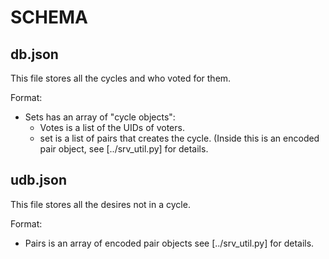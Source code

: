# SCHEMA

## db.json

This file stores all the cycles and who voted for them.

Format:

- Sets has an array of "cycle objects":
  - Votes is a list of the UIDs of voters.
  - set is a list of pairs that creates the cycle. (Inside this is an encoded pair object, see [../srv_util.py] for details.

## udb.json

This file stores all the desires not in a cycle.

Format:

- Pairs is an array of encoded pair objects see [../srv_util.py] for details.
